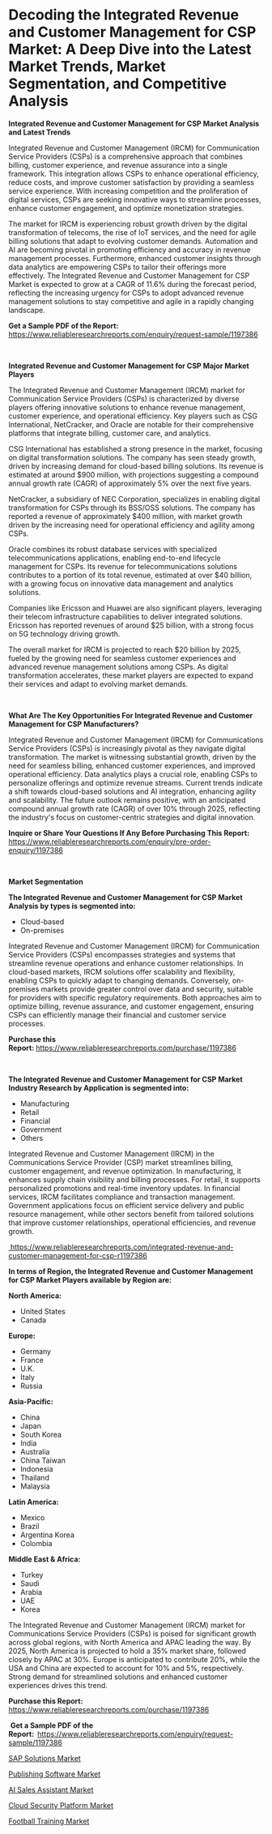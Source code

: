<p><h1>Decoding the Integrated Revenue and Customer Management for CSP Market: A Deep Dive into the Latest Market Trends, Market Segmentation, and Competitive Analysis</h1></p><p><strong>Integrated Revenue and Customer Management for CSP Market Analysis and Latest Trends</strong></p>
<p><p>Integrated Revenue and Customer Management (IRCM) for Communication Service Providers (CSPs) is a comprehensive approach that combines billing, customer experience, and revenue assurance into a single framework. This integration allows CSPs to enhance operational efficiency, reduce costs, and improve customer satisfaction by providing a seamless service experience. With increasing competition and the proliferation of digital services, CSPs are seeking innovative ways to streamline processes, enhance customer engagement, and optimize monetization strategies.</p><p>The market for IRCM is experiencing robust growth driven by the digital transformation of telecoms, the rise of IoT services, and the need for agile billing solutions that adapt to evolving customer demands. Automation and AI are becoming pivotal in promoting efficiency and accuracy in revenue management processes. Furthermore, enhanced customer insights through data analytics are empowering CSPs to tailor their offerings more effectively. The Integrated Revenue and Customer Management for CSP Market is expected to grow at a CAGR of 11.6% during the forecast period, reflecting the increasing urgency for CSPs to adopt advanced revenue management solutions to stay competitive and agile in a rapidly changing landscape.</p></p>
<p><strong>Get a Sample PDF of the Report:&nbsp;</strong> <a href="https://www.reliableresearchreports.com/enquiry/request-sample/1197386?utm_campaign=7&utm_medium=2&utm_source=Github&utm_content=ia&utm_term=11032025&utm_id=integrated-revenue-and-customer-management-for-csp">https://www.reliableresearchreports.com/enquiry/request-sample/1197386</a></p>
<p>&nbsp;</p>
<p><strong>Integrated Revenue and Customer Management for CSP Major Market Players</strong></p>
<p><p>The Integrated Revenue and Customer Management (IRCM) market for Communication Service Providers (CSPs) is characterized by diverse players offering innovative solutions to enhance revenue management, customer experience, and operational efficiency. Key players such as CSG International, NetCracker, and Oracle are notable for their comprehensive platforms that integrate billing, customer care, and analytics.</p><p>CSG International has established a strong presence in the market, focusing on digital transformation solutions. The company has seen steady growth, driven by increasing demand for cloud-based billing solutions. Its revenue is estimated at around $900 million, with projections suggesting a compound annual growth rate (CAGR) of approximately 5% over the next five years.</p><p>NetCracker, a subsidiary of NEC Corporation, specializes in enabling digital transformation for CSPs through its BSS/OSS solutions. The company has reported a revenue of approximately $400 million, with market growth driven by the increasing need for operational efficiency and agility among CSPs.</p><p>Oracle combines its robust database services with specialized telecommunications applications, enabling end-to-end lifecycle management for CSPs. Its revenue for telecommunications solutions contributes to a portion of its total revenue, estimated at over $40 billion, with a growing focus on innovative data management and analytics solutions.</p><p>Companies like Ericsson and Huawei are also significant players, leveraging their telecom infrastructure capabilities to deliver integrated solutions. Ericsson has reported revenues of around $25 billion, with a strong focus on 5G technology driving growth.</p><p>The overall market for IRCM is projected to reach $20 billion by 2025, fueled by the growing need for seamless customer experiences and advanced revenue management solutions among CSPs. As digital transformation accelerates, these market players are expected to expand their services and adapt to evolving market demands.</p></p>
<p>&nbsp;</p>
<p><strong>What Are The Key Opportunities For Integrated Revenue and Customer Management for CSP Manufacturers?</strong></p>
<p><p>Integrated Revenue and Customer Management (IRCM) for Communications Service Providers (CSPs) is increasingly pivotal as they navigate digital transformation. The market is witnessing substantial growth, driven by the need for seamless billing, enhanced customer experiences, and improved operational efficiency. Data analytics plays a crucial role, enabling CSPs to personalize offerings and optimize revenue streams. Current trends indicate a shift towards cloud-based solutions and AI integration, enhancing agility and scalability. The future outlook remains positive, with an anticipated compound annual growth rate (CAGR) of over 10% through 2025, reflecting the industry's focus on customer-centric strategies and digital innovation.</p></p>
<p><strong>Inquire or Share Your Questions If Any Before Purchasing This Report:</strong> <a href="https://www.reliableresearchreports.com/enquiry/pre-order-enquiry/1197386?utm_campaign=7&utm_medium=2&utm_source=Github&utm_content=ia&utm_term=11032025&utm_id=integrated-revenue-and-customer-management-for-csp">https://www.reliableresearchreports.com/enquiry/pre-order-enquiry/1197386</a></p>
<p>&nbsp;</p>
<p><strong>Market Segmentation</strong></p>
<p><strong>The Integrated Revenue and Customer Management for CSP Market Analysis by types is segmented into:</strong></p>
<p><ul><li>Cloud-based</li><li>On-premises</li></ul></p>
<p><p>Integrated Revenue and Customer Management (IRCM) for Communication Service Providers (CSPs) encompasses strategies and systems that streamline revenue operations and enhance customer relationships. In cloud-based markets, IRCM solutions offer scalability and flexibility, enabling CSPs to quickly adapt to changing demands. Conversely, on-premises markets provide greater control over data and security, suitable for providers with specific regulatory requirements. Both approaches aim to optimize billing, revenue assurance, and customer engagement, ensuring CSPs can efficiently manage their financial and customer service processes.</p></p>
<p><strong>Purchase this Report:&nbsp;</strong><a href="https://www.reliableresearchreports.com/purchase/1197386?utm_campaign=7&utm_medium=2&utm_source=Github&utm_content=ia&utm_term=11032025&utm_id=integrated-revenue-and-customer-management-for-csp">https://www.reliableresearchreports.com/purchase/1197386</a></p>
<p>&nbsp;</p>
<p><strong>The Integrated Revenue and Customer Management for CSP Market Industry Research by Application is segmented into:</strong></p>
<p><ul><li>Manufacturing</li><li>Retail</li><li>Financial</li><li>Government</li><li>Others</li></ul></p>
<p><p>Integrated Revenue and Customer Management (IRCM) in the Communications Service Provider (CSP) market streamlines billing, customer engagement, and revenue optimization. In manufacturing, it enhances supply chain visibility and billing processes. For retail, it supports personalized promotions and real-time inventory updates. In financial services, IRCM facilitates compliance and transaction management. Government applications focus on efficient service delivery and public resource management, while other sectors benefit from tailored solutions that improve customer relationships, operational efficiencies, and revenue growth.</p></p>
<p><a href="https://www.reliableresearchreports.com/integrated-revenue-and-customer-management-for-csp-r1197386?utm_campaign=7&utm_medium=2&utm_source=Github&utm_content=ia&utm_term=11032025&utm_id=integrated-revenue-and-customer-management-for-csp">&nbsp;https://www.reliableresearchreports.com/integrated-revenue-and-customer-management-for-csp-r1197386</a></p>
<p><strong>In terms of Region, the Integrated Revenue and Customer Management for CSP Market Players available by Region are:</strong></p>
<p>
    <p> <strong> North America: </strong>
        <ul>
            <li>United States</li>
            <li>Canada</li>
        </ul>
        </p> 
    <p> <strong> Europe: </strong>
        <ul>
            <li>Germany</li>
            <li>France</li>
            <li>U.K.</li>
            <li>Italy</li>
            <li>Russia</li>
        </ul>
        </p> 
    <p> <strong> Asia-Pacific: </strong>
        <ul>
            <li>China</li>
            <li>Japan</li>
            <li>South Korea</li>
            <li>India</li>
            <li>Australia</li>
            <li>China Taiwan</li>
            <li>Indonesia</li>
            <li>Thailand</li>
            <li>Malaysia</li>
        </ul>
        </p> 
    <p> <strong> Latin America: </strong>
        <ul>
            <li>Mexico</li>
            <li>Brazil</li>
            <li>Argentina Korea</li>
            <li>Colombia</li>
        </ul>
        </p> 
    <p> <strong> Middle East & Africa: </strong>
        <ul>
            <li>Turkey</li>
            <li>Saudi</li>
            <li>Arabia</li>
            <li>UAE</li>
            <li>Korea</li>
        </ul>
    </p>
    </p>
<p><p>The Integrated Revenue and Customer Management (IRCM) market for Communications Service Providers (CSPs) is poised for significant growth across global regions, with North America and APAC leading the way. By 2025, North America is projected to hold a 35% market share, followed closely by APAC at 30%. Europe is anticipated to contribute 20%, while the USA and China are expected to account for 10% and 5%, respectively. Strong demand for streamlined solutions and enhanced customer experiences drives this trend.</p></p>
<p><strong>Purchase this Report: </strong><a href="https://www.reliableresearchreports.com/purchase/1197386?utm_campaign=7&utm_medium=2&utm_source=Github&utm_content=ia&utm_term=11032025&utm_id=integrated-revenue-and-customer-management-for-csp">https://www.reliableresearchreports.com/purchase/1197386</a></p>
<p>&nbsp;<strong>Get a Sample PDF of the Report:&nbsp;&nbsp;</strong><a href="https://www.reliableresearchreports.com/enquiry/request-sample/1197386?utm_campaign=7&utm_medium=2&utm_source=Github&utm_content=ia&utm_term=11032025&utm_id=integrated-revenue-and-customer-management-for-csp">https://www.reliableresearchreports.com/enquiry/request-sample/1197386</a></p>
<p><strong></strong></p>
<p><p><a href="https://github.com/abexjeliti/Market-Research-Report-List-1/blob/main/sap-solutions-market.md?utm_campaign=7&utm_medium=2&utm_source=Github&utm_content=ia&utm_term=11032025&utm_id=integrated-revenue-and-customer-management-for-csp">SAP Solutions Market</a></p><p><a href="https://github.com/vassihucz/Market-Research-Report-List-1/blob/main/publishing-software-market.md?utm_campaign=7&utm_medium=2&utm_source=Github&utm_content=ia&utm_term=11032025&utm_id=integrated-revenue-and-customer-management-for-csp">Publishing Software Market</a></p><p><a href="https://github.com/denbelnmer50/Market-Research-Report-List-1/blob/main/ai-sales-assistant-market.md?utm_campaign=7&utm_medium=2&utm_source=Github&utm_content=ia&utm_term=11032025&utm_id=integrated-revenue-and-customer-management-for-csp">AI Sales Assistant Market</a></p><p><a href="https://github.com/dibesnayee/Market-Research-Report-List-1/blob/main/cloud-security-platform-market.md?utm_campaign=7&utm_medium=2&utm_source=Github&utm_content=ia&utm_term=11032025&utm_id=integrated-revenue-and-customer-management-for-csp">Cloud Security Platform Market</a></p><p><a href="https://github.com/rreynagjysma65/Market-Research-Report-List-1/blob/main/football-training-market.md?utm_campaign=7&utm_medium=2&utm_source=Github&utm_content=ia&utm_term=11032025&utm_id=integrated-revenue-and-customer-management-for-csp">Football Training Market</a></p></p>